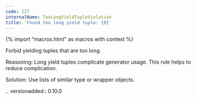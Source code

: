 ```yaml
---
code: 227
internalName: TooLongYieldTupleViolation
title: 'Found too long yield tuple: {0}'
---
```


{% import "macros.html" as macros with context %}


Forbid yielding tuples that are too long.

Reasoning:
    Long yield tuples complicate generator usage.
    This rule helps to reduce complication.

Solution:
    Use lists of similar type or wrapper objects.

.. versionadded:: 0.10.0